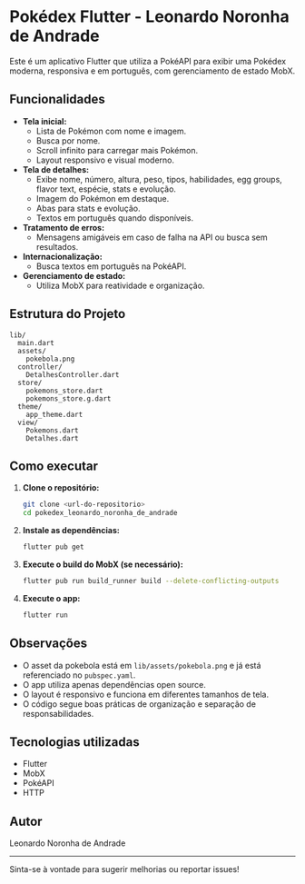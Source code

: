 # Pokédex Flutter - Leonardo Noronha de Andrade

Este é um aplicativo Flutter que utiliza a PokéAPI para exibir uma Pokédex moderna, responsiva e em português, com gerenciamento de estado MobX.

## Funcionalidades

- **Tela inicial:**
  - Lista de Pokémon com nome e imagem.
  - Busca por nome.
  - Scroll infinito para carregar mais Pokémon.
  - Layout responsivo e visual moderno.
- **Tela de detalhes:**
  - Exibe nome, número, altura, peso, tipos, habilidades, egg groups, flavor text, espécie, stats e evolução.
  - Imagem do Pokémon em destaque.
  - Abas para stats e evolução.
  - Textos em português quando disponíveis.
- **Tratamento de erros:**
  - Mensagens amigáveis em caso de falha na API ou busca sem resultados.
- **Internacionalização:**
  - Busca textos em português na PokéAPI.
- **Gerenciamento de estado:**
  - Utiliza MobX para reatividade e organização.

## Estrutura do Projeto

```
lib/
  main.dart
  assets/
    pokebola.png
  controller/
    DetalhesController.dart
  store/
    pokemons_store.dart
    pokemons_store.g.dart
  theme/
    app_theme.dart
  view/
    Pokemons.dart
    Detalhes.dart
```

## Como executar

1. **Clone o repositório:**
   ```sh
   git clone <url-do-repositorio>
   cd pokedex_leonardo_noronha_de_andrade
   ```
2. **Instale as dependências:**
   ```sh
   flutter pub get
   ```
3. **Execute o build do MobX (se necessário):**
   ```sh
   flutter pub run build_runner build --delete-conflicting-outputs
   ```
4. **Execute o app:**
   ```sh
   flutter run
   ```

## Observações
- O asset da pokebola está em `lib/assets/pokebola.png` e já está referenciado no `pubspec.yaml`.
- O app utiliza apenas dependências open source.
- O layout é responsivo e funciona em diferentes tamanhos de tela.
- O código segue boas práticas de organização e separação de responsabilidades.

## Tecnologias utilizadas
- Flutter
- MobX
- PokéAPI
- HTTP

## Autor
Leonardo Noronha de Andrade

---

Sinta-se à vontade para sugerir melhorias ou reportar issues!
